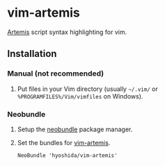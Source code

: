 vim-artemis
===========

[Artemis](http://www.ies-net.com/) script syntax highlighting for vim.


Installation
------------

### Manual (not recommended)

1. Put files in your Vim directory (usually `~/.vim/` or
   `%PROGRAMFILES%/Vim/vimfiles` on Windows).

### Neobundle

1. Setup the [neobundle](https://github.com/Shougo/neobundle.vim) package manager.
2. Set the bundles for [vim-artemis](https://github.com/hyoshida/vim-artemis).

   ```vim
   NeoBundle 'hyoshida/vim-artemis'
   ```
